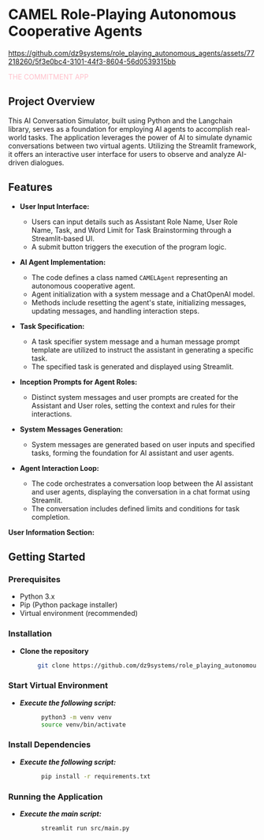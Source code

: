 # CAMEL Role-Playing Autonomous Cooperative Agents
https://github.com/dz9systems/role_playing_autonomous_agents/assets/77218260/5f3e0bc4-3101-44f3-8604-56d0539315bb

<span style="color:pink;">THE COMMITMENT APP</span>

## Project Overview
This AI Conversation Simulator, built using Python and the Langchain library, serves as a foundation for employing AI agents to accomplish real-world tasks. The application leverages the power of AI to simulate dynamic conversations between two virtual agents. Utilizing the Streamlit framework, it offers an interactive user interface for users to observe and analyze AI-driven dialogues. 

## Features

- **User Input Interface:**
  - Users can input details such as Assistant Role Name, User Role Name, Task, and Word Limit for Task Brainstorming through a Streamlit-based UI.
  - A submit button triggers the execution of the program logic.

- **AI Agent Implementation:**
  - The code defines a class named `CAMELAgent` representing an autonomous cooperative agent.
  - Agent initialization with a system message and a ChatOpenAI model.
  - Methods include resetting the agent's state, initializing messages, updating messages, and handling interaction steps.

- **Task Specification:**
  - A task specifier system message and a human message prompt template are utilized to instruct the assistant in generating a specific task.
  - The specified task is generated and displayed using Streamlit.

- **Inception Prompts for Agent Roles:**
  - Distinct system messages and user prompts are created for the Assistant and User roles, setting the context and rules for their interactions.

- **System Messages Generation:**
  - System messages are generated based on user inputs and specified tasks, forming the foundation for AI assistant and user agents.

- **Agent Interaction Loop:**
  - The code orchestrates a conversation loop between the AI assistant and user agents, displaying the conversation in a chat format using Streamlit.
  - The conversation includes defined limits and conditions for task completion.

**User Information Section:**

## Getting Started

### Prerequisites
- Python 3.x
- Pip (Python package installer)
- Virtual environment (recommended)

### Installation

- **Clone the repository**
   ```bash
        git clone https://github.com/dz9systems/role_playing_autonomous_agents.git

### Start Virtual Environment
- ***Execute the following script:***
  ```bash
        python3 -m venv venv
        source venv/bin/activate

### Install Dependencies
- ***Execute the following script:***
  ```bash
        pip install -r requirements.txt

###  Running the Application
- ***Execute the main script:***
  ```bash
        streamlit run src/main.py

